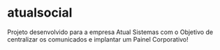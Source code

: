 # atualsocial
Projeto desenvolvido para a empresa Atual Sistemas com o Objetivo de centralizar os comunicados e implantar um Painel Corporativo!
